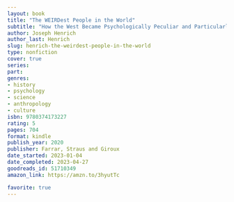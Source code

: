 ```yaml
---
layout: book
title: "The WEIRDest People in the World"
subtitle: "How the West Became Psychologically Peculiar and Particularly Prosperous"
author: Joseph Henrich
author_last: Henrich
slug: henrich-the-weirdest-people-in-the-world
type: nonfiction
cover: true
series: 
part: 
genres:
- history
- psychology
- science
- anthropology
- culture
isbn: 9780374173227
rating: 5
pages: 704
format: kindle
publish_year: 2020
publisher: Farrar, Straus and Giroux
date_started: 2023-01-04
date_completed: 2023-04-27
goodreads_id: 51710349
amazon_link: https://amzn.to/3hyutTc

favorite: true
---
```

